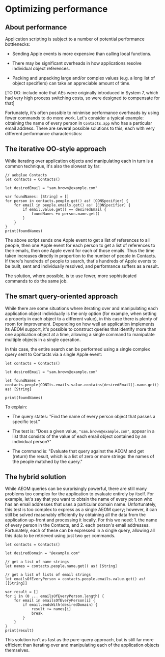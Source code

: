 # Optimizing performance

## About performance

Application scripting is subject to a number of potential performance bottlenecks:

* Sending Apple events is more expensive than calling local functions.

* There may be significant overheads in how applications resolve individual object references.

* Packing and unpacking large and/or complex values (e.g. a long list of object specifiers) can take an appreciable amount of time.

[TO DO: include note that AEs were originally introduced in System 7, which had very high process switching costs, so were designed to compensate for that]

Fortunately, it's often possible to minimise performance overheads by using fewer commands to do more work. Let's consider a typical example: obtaining the name of every person in `Contacts.app` who has a particular email address. There are several possible solutions to this, each with very different performance characteristics:

## The iterative OO-style approach


While iterating over application objects and manipulating each in turn is a common technique, it's also the slowest by far:

    // aebglue Contacts
    let contacts = Contacts()

    let desiredEmail = "sam.brown@example.com"
    
    var foundNames: [String] = []
    for person in contacts.people.get() as! [CONSpecifier] {
        for email in people.emails.get() as! [CONSpecifier] {
            if email.value.get() == desiredEmail {
                foundNames += person.name.get()
            }
        }
    }
    print(foundNames)


The above script sends one Apple event to get a list of references to all people, then one Apple event for each person to get a list of references to their emails, then one Apple event for each of those emails. Thus the time taken increases directly in proportion to the number of people in Contacts. If there's hundreds of people to search, that's hundreds of Apple events to be built, sent and individually resolved, and performance suffers as a result.

The solution, where possible, is to use fewer, more sophisticated commands to do the same job.


## The smart query-oriented approach

While there are some situations where iterating over and manipulating each application object individually is the only option (for example, when setting a property in each object to a different value), in this case there is plenty of room for improvement. Depending on how well an application implements its AEOM support, it's possible to construct queries that identify more than one application object at a time, allowing a single command to manipulate multiple objects in a single operation.

In this case, the entire search can be performed using a single complex query sent to Contacts via a single Apple event:

    let contacts = Contacts()
    
    let desiredEmail = "sam.brown@example.com"
    
    let foundNames = contacts.people[CONIts.emails.value.contains(desiredEmail)].name.get() as! [String]

    print(foundNames)

To explain:

* The query states: "Find the name of every person object that passes a specific test."

* The test is: "Does a given value, `"sam.brown@example.com"`, appear in a list that consists of the value of each email object contained by an individual person?"

* The command is: "Evaluate that query against the AEOM and get (return) the result, which is a list of zero or more strings: the names of the people matched by the query."



## The hybrid solution

While AEOM queries can be surprisingly powerful, there are still many problems too complex for the application to evaluate entirely by itself. For example, let's say that you want to obtain the name of every person who has an email addresses that uses a particular domain name. Unfortunately, this test is too complex to express as a single AEOM query; however, it can still be solved reasonably efficiently by obtaining all the data from the application up-front and processing it locally. For this we need: 1. the name of every person in the Contacts, and 2. each person's email addresses. Fortunately, each of these can be expressed in a single query, allowing all this data to be retrieved using just two `get` commands.

    let contacts = Contacts()
    
    let desiredDomain = "@example.com"

    // get a list of name strings
    let names = contacts.people.name.get() as! [String]

    // get a list of lists of email strings
    let emailsOfEveryPerson = contacts.people.emails.value.get() as! [[String]]

    var result = []
    for i in (0 ... emailsOfEveryPerson.length) {
        for email in emailsOfEveryPerson[i] {
            if email.endsWith(desiredDomain) {
                result += names[i]
                break
            }
        }
    }
    print(result)

This solution isn't as fast as the pure-query approach, but is still far more efficient than iterating over and manipulating each of the application objects themselves.

